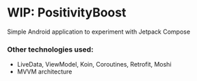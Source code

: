 # WIP: PositivityBoost

Simple Android application to experiment with Jetpack Compose


### Other technologies used: 
- LiveData, ViewModel, Koin, Coroutines, Retrofit, Moshi
- MVVM architecture
